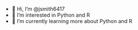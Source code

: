- 👋 Hi, I’m @jsmith6417
- 👀 I’m interested in Python and R
- 🌱 I’m currently learning more about Python and R
